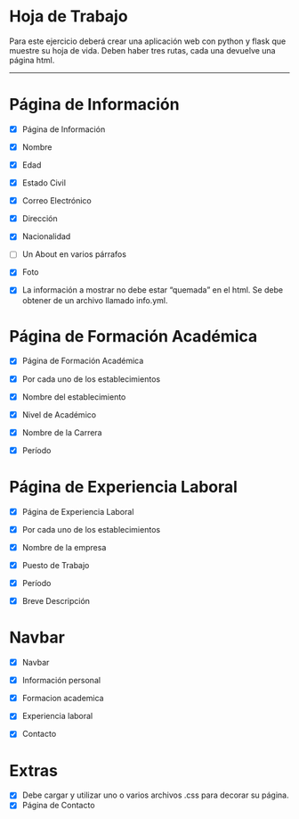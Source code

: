
# Hoja de Trabajo

Para este ejercicio deberá crear una aplicación web con python y flask que muestre su hoja de vida.
Deben haber tres rutas, cada una devuelve una página html.

---

# Página de Información

- [x] Página de Información

- [x] Nombre
- [x] Edad
- [x] Estado Civil
- [x] Correo Electrónico
- [x] Dirección
- [x] Nacionalidad
- [ ] Un About en varios párrafos
- [x] Foto

- [x] La información a mostrar no debe estar “quemada” en el html. Se debe obtener de un archivo llamado info.yml.

# Página de Formación Académica

- [x] Página de Formación Académica
- [x] Por cada uno de los establecimientos

- [x] Nombre del establecimiento
- [x] Nivel de Académico
- [x] Nombre de la Carrera
- [x] Período

# Página de Experiencia Laboral

- [x] Página de Experiencia Laboral
- [x] Por cada uno de los establecimientos

- [x] Nombre de la empresa
- [x] Puesto de Trabajo
- [x] Período
- [x] Breve Descripción

# Navbar

- [x] Navbar

- [x] Información personal
- [x] Formacion academica
- [x] Experiencia laboral
- [x] Contacto

# Extras

- [x] Debe cargar y utilizar uno o varios archivos .css para decorar su página.
- [x] Página de Contacto